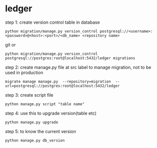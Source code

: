 # ledger

step 1:  create version control table in database

    python migration/manage.py version_control postgresql://<username>:<password>@<host>:<port>/<db_name> <repository name>

git or 

    python migration/manage.py version_control postgresql://postgres:root@localhost:5432/ledger migrations

step 2: create manage.py file at src label to manage migration, not to be used in production

    migrate manage manage.py  --repository=migration  --url=postgresql://postgres:root@localhost:5432/ledger 

step 3: create script file

    python manage.py script "table name"

step 4: use this to upgrade version(table etc)

    python manage.py upgrade

step 5: to know the current version

    python manage.py db_version